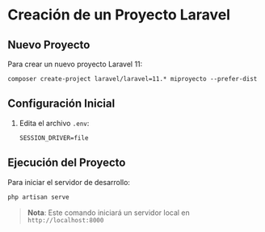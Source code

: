 # Creación de un Proyecto Laravel

## Nuevo Proyecto
Para crear un nuevo proyecto Laravel 11:
```
composer create-project laravel/laravel=11.* miproyecto --prefer-dist
```

## Configuración Inicial
1. Edita el archivo `.env`:
    ```
    SESSION_DRIVER=file
    ```

## Ejecución del Proyecto
Para iniciar el servidor de desarrollo:
```bash
php artisan serve
```

> **Nota**: Este comando iniciará un servidor local en `http://localhost:8000`
